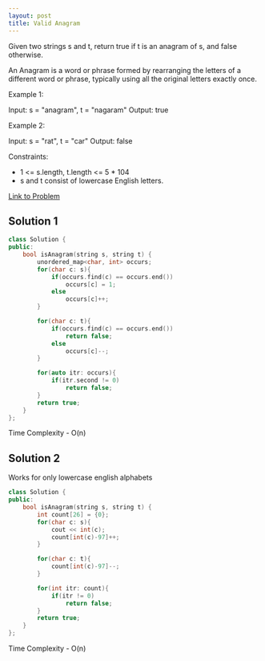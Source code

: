 ```yaml
---
layout: post
title: Valid Anagram
---
```


Given two strings s and t, return true if t is an anagram of s, and false otherwise.

An Anagram is a word or phrase formed by rearranging the letters of a different word or phrase, typically using all the original letters exactly once.

Example 1:

Input: s = "anagram", t = "nagaram"
Output: true

Example 2:

Input: s = "rat", t = "car"
Output: false
 

Constraints:

* 1 <= s.length, t.length <= 5 * 104
* s and t consist of lowercase English letters.

[Link to Problem](https://leetcode.com/problems/valid-anagram/description/)

## Solution 1

```c++
class Solution {
public:
    bool isAnagram(string s, string t) {
        unordered_map<char, int> occurs;
        for(char c: s){
            if(occurs.find(c) == occurs.end())
                occurs[c] = 1;
            else
                occurs[c]++;
        }

        for(char c: t){
            if(occurs.find(c) == occurs.end())
                return false;
            else
                occurs[c]--;
        }

        for(auto itr: occurs){
            if(itr.second != 0)
                return false;
        }
        return true;
    }
};
```

Time Complexity - O(n)

## Solution 2
Works for only lowercase english alphabets
```c++
class Solution {
public:
    bool isAnagram(string s, string t) {
        int count[26] = {0};
        for(char c: s){
            cout << int(c);
            count[int(c)-97]++;
        }

        for(char c: t){
            count[int(c)-97]--;
        }

        for(int itr: count){
            if(itr != 0)
                return false;
        }
        return true;
    }
};
```

Time Complexity - O(n)
